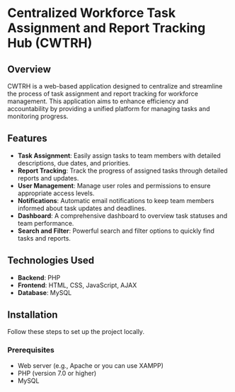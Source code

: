 # Centralized Workforce Task Assignment and Report Tracking Hub (CWTRH)

## Overview
CWTRH is a web-based application designed to centralize and streamline the process of task assignment and report tracking for workforce management. This application aims to enhance efficiency and accountability by providing a unified platform for managing tasks and monitoring progress.

## Features
- **Task Assignment**: Easily assign tasks to team members with detailed descriptions, due dates, and priorities.
- **Report Tracking**: Track the progress of assigned tasks through detailed reports and updates.
- **User Management**: Manage user roles and permissions to ensure appropriate access levels.
- **Notifications**: Automatic email notifications to keep team members informed about task updates and deadlines.
- **Dashboard**: A comprehensive dashboard to overview task statuses and team performance.
- **Search and Filter**: Powerful search and filter options to quickly find tasks and reports.

## Technologies Used
- **Backend**: PHP
- **Frontend**: HTML, CSS, JavaScript, AJAX
- **Database**: MySQL

## Installation
Follow these steps to set up the project locally.

### Prerequisites
- Web server (e.g., Apache or you can use XAMPP)
- PHP (version 7.0 or higher)
- MySQL

